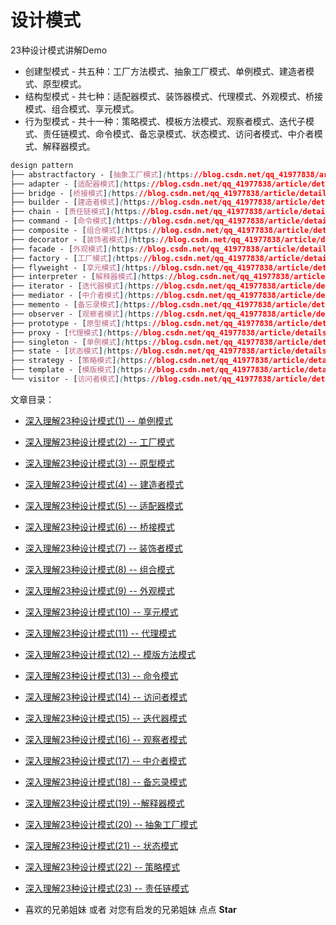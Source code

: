 # 设计模式
23种设计模式讲解Demo

- 创建型模式 - 共五种：工厂方法模式、抽象工厂模式、单例模式、建造者模式、原型模式。
- 结构型模式 - 共七种：适配器模式、装饰器模式、代理模式、外观模式、桥接模式、组合模式、享元模式。
- 行为型模式 - 共十一种：策略模式、模板方法模式、观察者模式、迭代子模式、责任链模式、命令模式、备忘录模式、状态模式、访问者模式、中介者模式、解释器模式。
  

```css
design pattern
├── abstractfactory - [抽象工厂模式](https://blog.csdn.net/qq_41977838/article/details/114030764?spm=1001.2014.3001.5501)
├── adapter - [适配器模式](https://blog.csdn.net/qq_41977838/article/details/109470163?spm=1001.2014.3001.5501)
├── bridge - [桥接模式](https://blog.csdn.net/qq_41977838/article/details/109494556?spm=1001.2014.3001.5501)
├── builder - [建造者模式](https://blog.csdn.net/qq_41977838/article/details/109454590?spm=1001.2014.3001.55)
├── chain - [责任链模式](https://blog.csdn.net/qq_41977838/article/details/114238690?spm=1001.2014.3001.5501)
├── command - [命令模式](https://blog.csdn.net/qq_41977838/article/details/113510645?spm=1001.2014.3001.5501)
├── composite - [组合模式](https://blog.csdn.net/qq_41977838/article/details/112972326?spm=1001.2014.3001.5501)
├── decorator - [装饰者模式](https://blog.csdn.net/qq_41977838/article/details/109514741?spm=1001.2014.3001.5501)
├── facade - [外观模式](https://blog.csdn.net/qq_41977838/article/details/111425766?spm=1001.2014.3001.5501)
├── factory - [工厂模式](https://blog.csdn.net/qq_41977838/article/details/105961959?spm=1001.2014.3001.5501)
├── flyweight - [享元模式](https://blog.csdn.net/qq_41977838/article/details/113196756?spm=1001.2014.3001.5501)
├── interpreter - [解释器模式](https://blog.csdn.net/qq_41977838/article/details/114030764?spm=1001.2014.3001.5501)
├── iterator - [迭代器模式](https://blog.csdn.net/qq_41977838/article/details/114030764?spm=1001.2014.3001.5501)
├── mediator - [中介者模式](https://blog.csdn.net/qq_41977838/article/details/114030764?spm=1001.2014.3001.5501)
├── memento - [备忘录模式](https://blog.csdn.net/qq_41977838/article/details/114030764?spm=1001.2014.3001.5501)
├── observer - [观察者模式](https://blog.csdn.net/qq_41977838/article/details/114030764?spm=1001.2014.3001.5501)
├── prototype - [原型模式](https://blog.csdn.net/qq_41977838/article/details/109453041?spm=1001.2014.3001.5501)
├── proxy - [代理模式](https://blog.csdn.net/qq_41977838/article/details/106039612?spm=1001.2014.3001.5501)
├── singleton - [单例模式](https://blog.csdn.net/qq_41977838/article/details/105960058?spm=1001.2014.3001.5501)
├── state - [状态模式](https://blog.csdn.net/qq_41977838/article/details/114065395?spm=1001.2014.3001.5501)
├── strategy - [策略模式](https://blog.csdn.net/qq_41977838/article/details/114126943?spm=1001.2014.3001.5501)
├── template - [模版模式](https://blog.csdn.net/qq_41977838/article/details/113467958?spm=1001.2014.3001.5501)
└── visitor - [访问者模式](https://blog.csdn.net/qq_41977838/article/details/114030764?spm=1001.2014.3001.5501)
```

文章目录：

- [深入理解23种设计模式(1) -- 单例模式](https://blog.csdn.net/qq_41977838/article/details/105960058?spm=1001.2014.3001.5501)
- [深入理解23种设计模式(2) -- 工厂模式](https://blog.csdn.net/qq_41977838/article/details/105961959?spm=1001.2014.3001.5501)
- [深入理解23种设计模式(3) -- 原型模式](https://blog.csdn.net/qq_41977838/article/details/109453041?spm=1001.2014.3001.5501)
- [深入理解23种设计模式(4) -- 建造者模式](https://blog.csdn.net/qq_41977838/article/details/109454590?spm=1001.2014.3001.5501)
- [深入理解23种设计模式(5) -- 适配器模式](https://blog.csdn.net/qq_41977838/article/details/109470163?spm=1001.2014.3001.5501)
- [深入理解23种设计模式(6) -- 桥接模式](https://blog.csdn.net/qq_41977838/article/details/109494556?spm=1001.2014.3001.5501)
- [深入理解23种设计模式(7) -- 装饰者模式](https://blog.csdn.net/qq_41977838/article/details/109514741?spm=1001.2014.3001.5501)
- [深入理解23种设计模式(8) -- 组合模式](https://blog.csdn.net/qq_41977838/article/details/112972326?spm=1001.2014.3001.550)
- [深入理解23种设计模式(9) -- 外观模式](https://blog.csdn.net/qq_41977838/article/details/111425766?spm=1001.2014.3001.5501)
- [深入理解23种设计模式(10) -- 享元模式](https://blog.csdn.net/qq_41977838/article/details/113196756?spm=1001.2014.3001.5501)
- [深入理解23种设计模式(11) -- 代理模式](https://blog.csdn.net/qq_41977838/article/details/106039612?spm=1001.2014.3001.5501)
- [深入理解23种设计模式(12) -- 模版方法模式](https://blog.csdn.net/qq_41977838/article/details/113467958?spm=1001.2014.3001.5501)
- [深入理解23种设计模式(13) -- 命令模式](https://blog.csdn.net/qq_41977838/article/details/113510645?spm=1001.2014.3001.5501)
- [深入理解23种设计模式(14) -- 访问者模式](https://blog.csdn.net/qq_41977838/article/details/113846788?spm=1001.2014.3001.5501)
- [深入理解23种设计模式(15) -- 迭代器模式](https://blog.csdn.net/qq_41977838/article/details/113852571?spm=1001.2014.3001.5501)
- [深入理解23种设计模式(16) -- 观察者模式](https://blog.csdn.net/qq_41977838/article/details/113917330?spm=1001.2014.3001.5501)
- [深入理解23种设计模式(17) -- 中介者模式](https://blog.csdn.net/qq_41977838/article/details/113944005?spm=1001.2014.3001.5501)
- [深入理解23种设计模式(18) -- 备忘录模式](https://blog.csdn.net/qq_41977838/article/details/114014476?spm=1001.2014.3001.5501)
- [深入理解23种设计模式(19) --解释器模式](https://blog.csdn.net/qq_41977838/article/details/114018348?spm=1001.2014.3001.5501)
- [深入理解23种设计模式(20) -- 抽象工厂模式](https://blog.csdn.net/qq_41977838/article/details/114030764?spm=1001.2014.3001.5501)
- [深入理解23种设计模式(21) -- 状态模式](https://blog.csdn.net/qq_41977838/article/details/114065395?spm=1001.2014.3001.5501)
- [深入理解23种设计模式(22) -- 策略模式](https://blog.csdn.net/qq_41977838/article/details/114126943?spm=1001.2014.3001.5501)
- [深入理解23种设计模式(23) -- 责任链模式](https://blog.csdn.net/qq_41977838/article/details/114238690?spm=1001.2014.3001.5501)

- 喜欢的兄弟姐妹 或者 对您有启发的兄弟姐妹 点点 **Star**